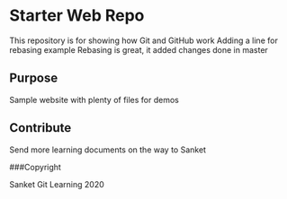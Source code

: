 # Starter Web Repo

This repository is for showing how Git and GitHub work
Adding a line for rebasing example
Rebasing is great, it added changes done in master


## Purpose

Sample website with plenty of files for demos

## Contribute

Send more learning documents on the way to Sanket

###Copyright

Sanket Git Learning 2020
